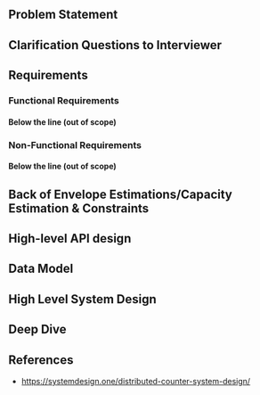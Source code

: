 ## Problem Statement

## Clarification Questions to Interviewer 

## Requirements
### Functional Requirements
#### Below the line (out of scope)
### Non-Functional Requirements
#### Below the line (out of scope)

## Back of Envelope Estimations/Capacity Estimation & Constraints
## High-level API design 
## Data Model
## High Level System Design
## Deep Dive
## References
* https://systemdesign.one/distributed-counter-system-design/